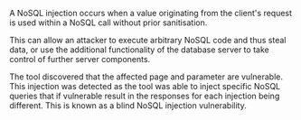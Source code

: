 A NoSQL injection occurs when a value originating from the client's
request is used within a NoSQL call without prior sanitisation.

This
can allow an attacker to execute arbitrary NoSQL code and thus
steal data, or use the additional functionality of the database server
to take control of further server components.

The tool discovered that
the affected page and parameter are vulnerable. This injection was
detected as the tool was able to inject specific NoSQL queries that if
vulnerable result in the responses for each injection being different.
This is known as a blind NoSQL injection vulnerability.
